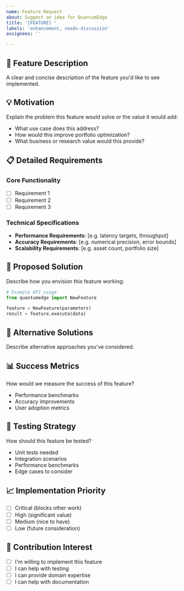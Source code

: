 ```yaml
---
name: Feature Request
about: Suggest an idea for QuantumEdge
title: '[FEATURE] '
labels: 'enhancement, needs-discussion'
assignees: ''

---
```


## 🚀 Feature Description
A clear and concise description of the feature you'd like to see implemented.

## 💡 Motivation
Explain the problem this feature would solve or the value it would add:
- What use case does this address?
- How would this improve portfolio optimization?
- What business or research value would this provide?

## 📋 Detailed Requirements
### Core Functionality
- [ ] Requirement 1
- [ ] Requirement 2
- [ ] Requirement 3

### Technical Specifications
- **Performance Requirements**: [e.g. latency targets, throughput]
- **Accuracy Requirements**: [e.g. numerical precision, error bounds]
- **Scalability Requirements**: [e.g. asset count, portfolio size]

## 🎯 Proposed Solution
Describe how you envision this feature working:

```python
# Example API usage
from quantumedge import NewFeature

feature = NewFeature(parameters)
result = feature.execute(data)
```

## 🔄 Alternative Solutions
Describe alternative approaches you've considered.

## 📊 Success Metrics
How would we measure the success of this feature?
- Performance benchmarks
- Accuracy improvements
- User adoption metrics

## 🧪 Testing Strategy
How should this feature be tested?
- Unit tests needed
- Integration scenarios
- Performance benchmarks
- Edge cases to consider

## 📈 Implementation Priority
- [ ] Critical (blocks other work)
- [ ] High (significant value)
- [ ] Medium (nice to have)
- [ ] Low (future consideration)

## 🤝 Contribution Interest
- [ ] I'm willing to implement this feature
- [ ] I can help with testing
- [ ] I can provide domain expertise
- [ ] I can help with documentation